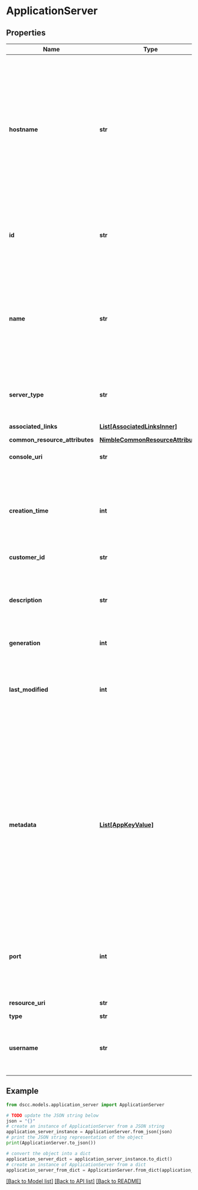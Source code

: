 # ApplicationServer


## Properties

Name | Type | Description | Notes
------------ | ------------- | ------------- | -------------
**hostname** | **str** | Application server hostname. String of alphanumeric characters, valid range is from 2 to 255; Each label must be between 1 and 63 characters long; Hypen and  colon are allowed after the first and before the last character. &#x60;Filter, Sort&#x60; | [optional] 
**id** | **str** | Identifier for the application server. A 42 digit hexadecimal number. &#x60;Filter&#x60; | [optional] 
**name** | **str** | Name of the volume. String of up to 64 alphanumeric, hyphenated, colon, or period-separated characters; but cannot begin with hyphen, colon or period. &#x60;Filter, Sort&#x60; | [optional] 
**server_type** | **str** | Application server type. Possible values: &#39;vss&#39;, &#39;vmware&#39;. &#x60;Filter, Sort&#x60; | [optional] 
**associated_links** | [**List[AssociatedLinksInner]**](AssociatedLinksInner.md) | Associated Links Details | [optional] 
**common_resource_attributes** | [**NimbleCommonResourceAttributes**](NimbleCommonResourceAttributes.md) |  | [optional] 
**console_uri** | **str** | consoleUri for detailed storage object | [optional] 
**creation_time** | **int** | Time when this application server was created. Seconds since last epoch i.e. 00:00 January 1, 1970 | [optional] 
**customer_id** | **str** | customerId | [optional] 
**description** | **str** | Text description of application server. String of up to 255 printable ASCII characters. Defaults to the empty string. | [optional] 
**generation** | **int** | generation | [optional] 
**last_modified** | **int** | Time when this application server was last modified. Seconds since last epoch i.e. 00:00 January 1, 1970. | [optional] 
**metadata** | [**List[AppKeyValue]**](AppKeyValue.md) | Key-value pairs that augment an application server&#39;s attributes. List of key-value pairs. Keys must be unique and non-empty. When creating an object, values must be non-empty. When updating an object, an empty value causes the corresponding key to be removed. Defaults to an empty array. | [optional] 
**port** | **int** | Application server port number. Positive integer value up to 65535 representing TCP/IP port. Defaults to 65536. | [optional] 
**resource_uri** | **str** | Link to the object URI | [optional] 
**type** | **str** | type | [optional] 
**username** | **str** | Application server username. String of up to 255 printable ASCII characters. | [optional] 

## Example

```python
from dscc.models.application_server import ApplicationServer

# TODO update the JSON string below
json = "{}"
# create an instance of ApplicationServer from a JSON string
application_server_instance = ApplicationServer.from_json(json)
# print the JSON string representation of the object
print(ApplicationServer.to_json())

# convert the object into a dict
application_server_dict = application_server_instance.to_dict()
# create an instance of ApplicationServer from a dict
application_server_from_dict = ApplicationServer.from_dict(application_server_dict)
```
[[Back to Model list]](../README.md#documentation-for-models) [[Back to API list]](../README.md#documentation-for-api-endpoints) [[Back to README]](../README.md)



